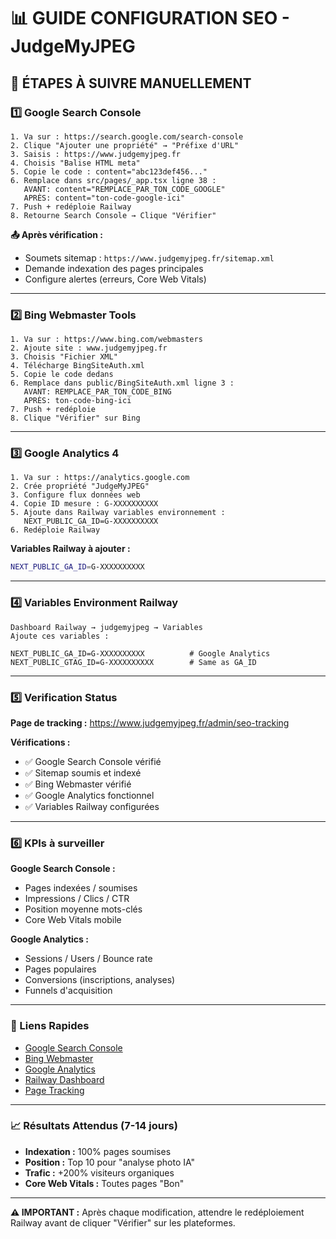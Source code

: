# 📊 GUIDE CONFIGURATION SEO - JudgeMyJPEG

## 🚀 **ÉTAPES À SUIVRE MANUELLEMENT**

### **1️⃣ Google Search Console**
```
1. Va sur : https://search.google.com/search-console
2. Clique "Ajouter une propriété" → "Préfixe d'URL"
3. Saisis : https://www.judgemyjpeg.fr
4. Choisis "Balise HTML meta"
5. Copie le code : content="abc123def456..." 
6. Remplace dans src/pages/_app.tsx ligne 38 :
   AVANT: content="REMPLACE_PAR_TON_CODE_GOOGLE"
   APRÈS: content="ton-code-google-ici"
7. Push + redéploie Railway
8. Retourne Search Console → Clique "Vérifier"
```

**📤 Après vérification :**
- Soumets sitemap : `https://www.judgemyjpeg.fr/sitemap.xml`
- Demande indexation des pages principales
- Configure alertes (erreurs, Core Web Vitals)

---

### **2️⃣ Bing Webmaster Tools**
```
1. Va sur : https://www.bing.com/webmasters
2. Ajoute site : www.judgemyjpeg.fr
3. Choisis "Fichier XML" 
4. Télécharge BingSiteAuth.xml
5. Copie le code dedans
6. Remplace dans public/BingSiteAuth.xml ligne 3 :
   AVANT: REMPLACE_PAR_TON_CODE_BING
   APRÈS: ton-code-bing-ici
7. Push + redéploie
8. Clique "Vérifier" sur Bing
```

---

### **3️⃣ Google Analytics 4**
```
1. Va sur : https://analytics.google.com
2. Crée propriété "JudgeMyJPEG"
3. Configure flux données web
4. Copie ID mesure : G-XXXXXXXXXX
5. Ajoute dans Railway variables environnement :
   NEXT_PUBLIC_GA_ID=G-XXXXXXXXXX
6. Redéploie Railway
```

**Variables Railway à ajouter :**
```bash
NEXT_PUBLIC_GA_ID=G-XXXXXXXXXX
```

---

### **4️⃣ Variables Environment Railway**
```
Dashboard Railway → judgemyjpeg → Variables
Ajoute ces variables :

NEXT_PUBLIC_GA_ID=G-XXXXXXXXXX          # Google Analytics
NEXT_PUBLIC_GTAG_ID=G-XXXXXXXXXX        # Same as GA_ID
```

---

### **5️⃣ Verification Status**

**Page de tracking :** https://www.judgemyjpeg.fr/admin/seo-tracking

**Vérifications :**
- ✅ Google Search Console vérifié
- ✅ Sitemap soumis et indexé
- ✅ Bing Webmaster vérifié  
- ✅ Google Analytics fonctionnel
- ✅ Variables Railway configurées

---

### **6️⃣ KPIs à surveiller**

**Google Search Console :**
- Pages indexées / soumises
- Impressions / Clics / CTR  
- Position moyenne mots-clés
- Core Web Vitals mobile

**Google Analytics :**
- Sessions / Users / Bounce rate
- Pages populaires
- Conversions (inscriptions, analyses)
- Funnels d'acquisition

---

### **🔗 Liens Rapides**
- [Google Search Console](https://search.google.com/search-console)
- [Bing Webmaster](https://www.bing.com/webmasters)  
- [Google Analytics](https://analytics.google.com)
- [Railway Dashboard](https://railway.app/dashboard)
- [Page Tracking](https://www.judgemyjpeg.fr/admin/seo-tracking)

---

### **📈 Résultats Attendus (7-14 jours)**
- **Indexation :** 100% pages soumises
- **Position :** Top 10 pour "analyse photo IA"
- **Trafic :** +200% visiteurs organiques
- **Core Web Vitals :** Toutes pages "Bon"

---

**⚠️ IMPORTANT :** Après chaque modification, attendre le redéploiement Railway avant de cliquer "Vérifier" sur les plateformes.